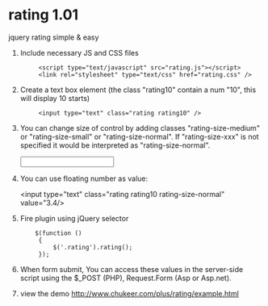 rating 1.01
===========

jquery rating simple &amp; easy

1. Include necessary JS and CSS files

        
            <script type="text/javascript" src="rating.js"></script>
            <link rel="stylesheet" type="text/css" href="rating.css" />
        
    

2. Create a text box element (the class "rating10" contain a num "10", this will display 10 starts)

        
            <input type="text" class="rating rating10" />
        
3. You can change size of control by adding classes "rating-size-medium" or "rating-size-small" or "rating-size-normal".
   If "rating-size-xxx" is not specified it would be interpreted as "rating-size-normal".

   <input type="text" class="rating rating10 rating-size-medium" />

4. You can use floating number as value:
   
   <input type="text" class="rating rating10 rating-size-normal" value="3.4/>

5. Fire plugin using jQuery selector

        
           $(function ()
            {
                $('.rating').rating();
            });
        
    

6. When form submit, You can access these values in the server-side script using the $_POST (PHP), Request.Form (Asp or Asp.net).

7. view the demo
http://www.chukeer.com/plus/rating/example.html